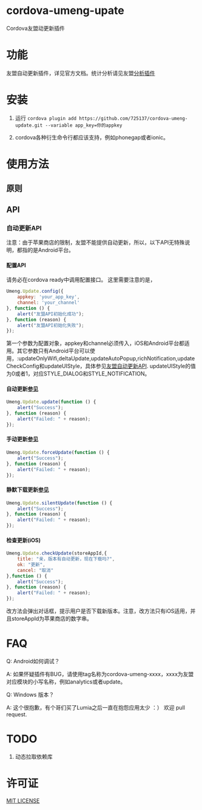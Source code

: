 # cordova-umeng-upate

Cordova友盟动更新插件

# 功能

友盟自动更新插件，详见官方文档。统计分析请见友盟[分析插件](http://github.com/pipitang/cordova-umeng-analytics)

# 安装

1. 运行 ```cordova plugin add https://github.com/725137/cordova-umeng-update.git --variable app_key=你的appkey``` 

2. cordova各种衍生命令行都应该支持，例如phonegap或者ionic。

# 使用方法

## 原则


## API

### 自动更新API

注意：由于苹果商店的限制，友盟不能提供自动更新，所以，以下API无特殊说明，都指的是Android平台。

#### 配置API

请务必在cordova ready中调用配置接口。
这里需要注意的是，

```Javascript
Umeng.Update.config({
    appkey: 'your_app_key', 
    channel: 'your_channel'
}, function () {
    alert("友盟API初始化成功");
}, function (reason) {
    alert("友盟API初始化失败");
});
```

第一个参数为配置对象，appkey和channel必须传入，iOS和Android平台都适用。其它参数只有Android平台可以使用，:updateOnlyWifi,deltaUpdate,updateAutoPopup,richNotification,updateCheckConfig和updateUIStyle，具体参见[友盟自动更新API](http://dev.umeng.com/auto-update/android-doc/customization#1_1). updateUIStyle的值为0或者1，对应STYLE_DIALOG和STYLE_NOTIFICATION。

#### 自动更新[参见](http://dev.umeng.com/auto-update/android-doc/quick-start#1_4)

```Javascript
Umeng.Update.update(function () {
    alert("Success");
}, function (reason) {
    alert("Failed: " + reason);
});
```

#### 手动更新[参见](http://dev.umeng.com/auto-update/android-doc/manually-or-automatically-update#1_2)

```Javascript
Umeng.Update.forceUpdate(function () {
    alert("Success");
}, function (reason) {
    alert("Failed: " + reason);
});
```

#### 静默下载更新[参见](http://dev.umeng.com/auto-update/android-doc/manually-or-automatically-update#1_3)

```Javascript
Umeng.Update.silentUpdate(function () {
    alert("Success");
}, function (reason) {
    alert("Failed: " + reason);
});
```

#### 检查更新(iOS)

```Javascript
Umeng.Update.checkUpdate(storeAppId,{
    title: "亲，版本有自动更新，现在下载吗?",
    ok: "更新",
    cancel: "取消"
},function () {
    alert("Success");
}, function (reason) {
    alert("Failed: " + reason);
});
```

改方法会弹出对话框，提示用户是否下载新版本。注意，改方法只有iOS适用，并且storeAppId为苹果商店的数字串。

# FAQ

Q: Android如何调试？

A: 如果怀疑插件有BUG，请使用tag名称为cordova-umeng-xxxx，xxxx为友盟对应模块的小写名称，例如analytics或者update。

Q: Windows 版本？

A: 这个很抱歉，有个哥们买了Lumia之后一直在抱怨应用太少 ：） 欢迎 pull request.


# TODO

1. 动态拉取依赖库

# 许可证

[MIT LICENSE](http://opensource.org/licenses/MIT)
